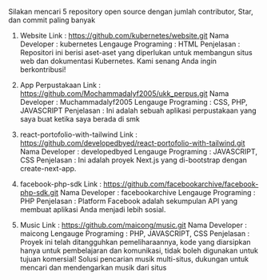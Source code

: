 Silakan mencari 5 repository open source dengan jumlah contributor, Star, 
dan commit paling banyak

1. Website
  Link                  : https://github.com/kubernetes/website.git
  Nama Developer        : kubernetes
  Lengauge Programing   : HTML
  Penjelasan            : Repositori ini berisi aset-aset yang diperlukan untuk membangun situs web dan dokumentasi                                   Kubernetes. Kami senang Anda ingin berkontribusi!

2. App Perpustakaan
  Link                  : https://github.com/Mochammadalyf2005/ukk_perpus.git
  Nama Developer        : Muchammadalyf2005
  Lengauge Programing   : CSS, PHP, JAVASCRIPT
  Penjelasan            : Ini adalah sebuah aplikasi perpustakaan yang saya buat ketika saya berada di smk

3. react-portofolio-with-tailwind
  Link                  : https://github.com/developedbyed/react-portofolio-with-tailwind.git
  Nama Developer        : developedbyed
  Lengauge Programing   : JAVASCRIPT, CSS
  Penjelasan            : Ini adalah proyek Next.js yang di-bootstrap dengan create-next-app.

4. facebook-php-sdk
  Link                  : https://github.com/facebookarchive/facebook-php-sdk.git
  Nama Developer        : facebookarchive
  Lengauge Programing   : PHP
  Penjelasan            : Platform Facebook adalah sekumpulan API yang membuat aplikasi Anda menjadi lebih sosial.

5. Music
  Link                  : https://github.com/maicong/music.git
  Nama Developer        : maicong
  Lengauge Programing   : PHP, JAVASCRIPT, CSS
  Penjelasan            : Proyek ini telah ditangguhkan pemeliharaannya, kode yang diarsipkan hanya untuk pembelajaran dan                            komunikasi, tidak boleh digunakan untuk tujuan komersial!
                          Solusi pencarian musik multi-situs, dukungan untuk mencari dan mendengarkan musik dari situs

      
